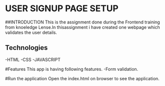 # USER SIGNUP PAGE SETUP


##INTRODUCTION
 This is the assignment done during the Frontend training from knoeledge Lense.In thisassignment i have created one webpage which validates the user details.
 
## Technologies

-HTML
-CSS
-JAVASCRIPT

#Features
This app is having following features.
-Form validation.

#Run the application
Open the index.html on browser to see the application.